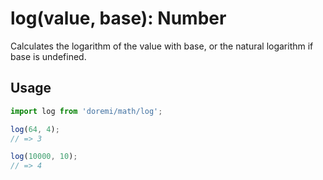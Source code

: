 # log(value, base): Number

Calculates the logarithm of the value with base, or the natural logarithm if base is undefined.

## Usage

```js
import log from 'doremi/math/log';

log(64, 4);
// => 3

log(10000, 10);
// => 4
```
